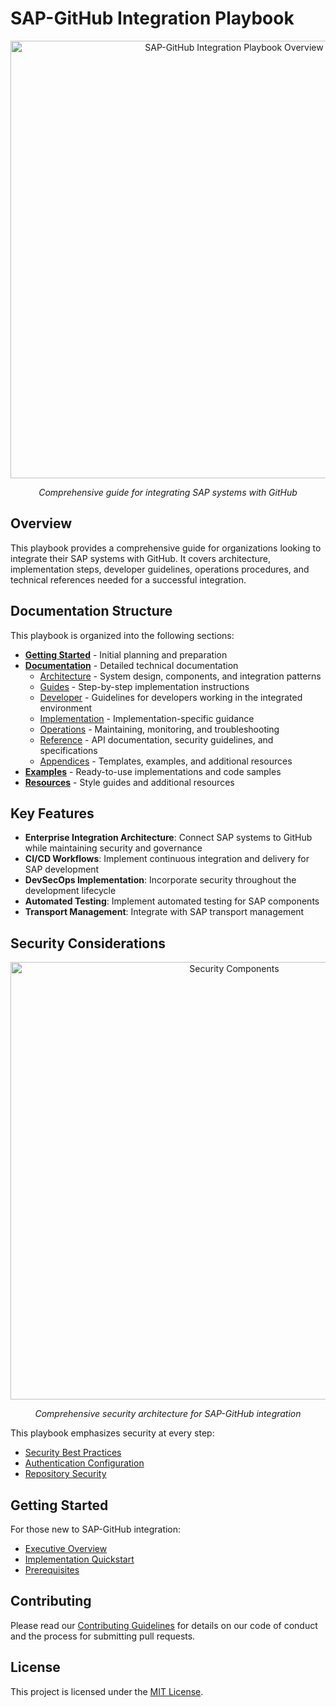 # SAP-GitHub Integration Playbook

<div align="center">
  <img src="https://github.com/three-horizon/SAP-GitHub-Integration-Playbook/raw/main/assets/images/architecture/playbook-overview.svg?sanitize=true" width="700" alt="SAP-GitHub Integration Playbook Overview">
  
  *Comprehensive guide for integrating SAP systems with GitHub*
</div>

## Overview

This playbook provides a comprehensive guide for organizations looking to integrate their SAP systems with GitHub. It covers architecture, implementation steps, developer guidelines, operations procedures, and technical references needed for a successful integration.

## Documentation Structure

This playbook is organized into the following sections:

- **[Getting Started](./docs/getting-started/)** - Initial planning and preparation
- **[Documentation](./docs/documentation/)** - Detailed technical documentation
  - [Architecture](./docs/documentation/architecture/) - System design, components, and integration patterns
  - [Guides](./docs/documentation/guides/) - Step-by-step implementation instructions
  - [Developer](./docs/documentation/developer/) - Guidelines for developers working in the integrated environment
  - [Implementation](./docs/documentation/implementation/) - Implementation-specific guidance
  - [Operations](./docs/documentation/operations/) - Maintaining, monitoring, and troubleshooting
  - [Reference](./docs/documentation/reference/) - API documentation, security guidelines, and specifications
  - [Appendices](./docs/documentation/appendices/) - Templates, examples, and additional resources
- **[Examples](./docs/examples/)** - Ready-to-use implementations and code samples
- **[Resources](./docs/resources/)** - Style guides and additional resources

## Key Features

- **Enterprise Integration Architecture**: Connect SAP systems to GitHub while maintaining security and governance
- **CI/CD Workflows**: Implement continuous integration and delivery for SAP development
- **DevSecOps Implementation**: Incorporate security throughout the development lifecycle
- **Automated Testing**: Implement automated testing for SAP components
- **Transport Management**: Integrate with SAP transport management

## Security Considerations

<div align="center">
  <img src="https://github.com/three-horizon/SAP-GitHub-Integration-Playbook/raw/main/assets/images/devsecops/security-components.svg?sanitize=true" width="700" alt="Security Components">
  
  *Comprehensive security architecture for SAP-GitHub integration*
</div>

This playbook emphasizes security at every step:
- [Security Best Practices](./docs/documentation/reference/security-best-practices.md)
- [Authentication Configuration](./docs/documentation/guides/github-setup/authentication.md)
- [Repository Security](./docs/documentation/guides/github-setup/repository-security.md)

## Getting Started

For those new to SAP-GitHub integration:
- [Executive Overview](./docs/resources/executive-overview.md)
- [Implementation Quickstart](./docs/getting-started/quick-start.md)
- [Prerequisites](./docs/getting-started/prerequisites.md)

## Contributing

Please read our [Contributing Guidelines](./.github/CONTRIBUTING.md) for details on our code of conduct and the process for submitting pull requests.

## License

This project is licensed under the [MIT License](./LICENSE).
